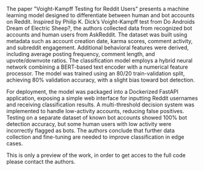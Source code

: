 The paper "Voight-Kampff Testing for Reddit Users" presents a machine learning model designed to differentiate between human and bot accounts on Reddit. Inspired by Philip K. Dick’s Voight-Kampff test from Do Androids Dream of Electric Sheep?, the authors collected data from recognized bot accounts and human users from AskReddit. The dataset was built using metadata such as account creation date, karma scores, comment activity, and subreddit engagement. Additional behavioral features were derived, including average posting frequency, comment length, and upvote/downvote ratios. The classification model employs a hybrid neural network combining a BERT-based text encoder with a numerical feature processor. The model was trained using an 80/20 train-validation split, achieving 80% validation accuracy, with a slight bias toward bot detection.

For deployment, the model was packaged into a Dockerized FastAPI application, exposing a simple web interface for inputting Reddit usernames and receiving classification results. A multi-threshold decision system was implemented to handle low-activity accounts, reducing false positives. Testing on a separate dataset of known bot accounts showed 100% bot detection accuracy, but some human users with low activity were incorrectly flagged as bots. The authors conclude that further data collection and fine-tuning are needed to improve classification in edge cases.

This is only a preview of the work, in order to get acces to the full code please contact the authors.
